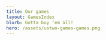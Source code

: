 ```yaml
---
title: Our games
layout: GamesIndex
blurb: Gotta buy ’em all!
hero: /assets/ustwo-games-games.png
---
```

